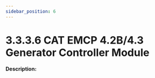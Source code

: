 ```yaml
---
sidebar_position: 6
---
```


# 3.3.3.6 CAT EMCP 4.2B/4.3 Generator Controller Module

**Description:**